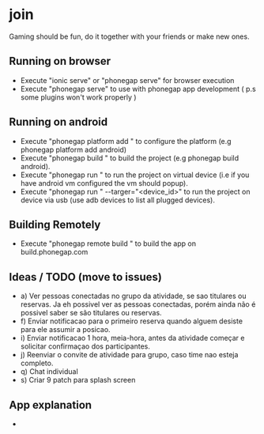 # join
Gaming should be fun, do it together with your friends or make new ones.


## Running on browser

* Execute "ionic serve" or "phonegap serve" for browser execution
* Execute "phonegap serve" to use with phonegap app development ( p.s some plugins won't work properly )

## Running on android
* Execute "phonegap platform add <platform>" to configure the platform (e.g phonegap platform add android)
* Execute "phonegap build <platform>" to build the project (e.g phonegap build android).
* Execute "phonegap run <platform>" to run the project on virtual device (i.e if you have android vm configured the vm should popup).
* Execute "phonegap run <platform>" --targer="<device_id>" to run the project on device via usb (use adb devices to list all plugged devices).


## Building Remotely
* Execute "phonegap remote build <platform>" to build the app on build.phonegap.com

## Ideas / TODO (move to issues)

* a) Ver pessoas conectadas no grupo da atividade, se sao titulares ou reservas.
	Ja eh possivel ver as pessoas conectadas, porém ainda não é possivel saber se são titulares ou reservas.
* f) Enviar notificacao para o primeiro reserva quando alguem desiste para ele assumir a posicao.
* i) Enviar notificacao 1 hora, meia-hora, antes da atividade começar e solicitar confirmaçao dos participantes.
* j) Reenviar o convite de atividade para grupo, caso time nao esteja completo.
* q) Chat individual
* s) Criar 9 patch para splash screen


## App explanation

*